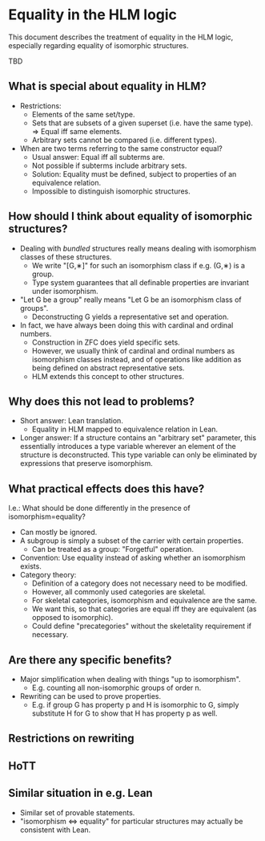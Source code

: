 # Equality in the HLM logic

This document describes the treatment of equality in the HLM logic, especially regarding equality of isomorphic structures.

TBD

## What is special about equality in HLM?

* Restrictions:
  * Elements of the same set/type.
  * Sets that are subsets of a given superset (i.e. have the same type). => Equal iff same elements.
  * Arbitrary sets cannot be compared (i.e. different types).
* When are two terms referring to the same constructor equal?
  * Usual answer: Equal iff all subterms are.
  * Not possible if subterms include arbitrary sets.
  * Solution: Equality must be defined, subject to properties of an equivalence relation.
  * Impossible to distinguish isomorphic structures.

## How should I think about equality of isomorphic structures?

* Dealing with _bundled_ structures really means dealing with isomorphism classes of these structures.
  * We write "\[G,∗\]" for such an isomorphism class if e.g. (G,∗) is a group.
  * Type system guarantees that all definable properties are invariant under isomorphism.
* "Let G be a group" really means "Let G be an isomorphism class of groups".
  * Deconstructing G yields a representative set and operation.
* In fact, we have always been doing this with cardinal and ordinal numbers.
  * Construction in ZFC does yield specific sets.
  * However, we usually think of cardinal and ordinal numbers as isomorphism classes instead, and of operations like addition as being defined on abstract representative sets.
  * HLM extends this concept to other structures.

## Why does this not lead to problems?

* Short answer: Lean translation.
  * Equality in HLM mapped to equivalence relation in Lean.
* Longer answer: If a structure contains an "arbitrary set" parameter, this essentially introduces a type variable wherever an element of the structure is deconstructed. This type variable can only be eliminated by expressions that preserve isomorphism.

## What practical effects does this have?

I.e.: What should be done differently in the presence of isomorphism=equality?

* Can mostly be ignored.
* A subgroup is simply a subset of the carrier with certain properties.
  * Can be treated as a group: "Forgetful" operation.
* Convention: Use equality instead of asking whether an isomorphism exists.
* Category theory:
  * Definition of a category does not necessary need to be modified.
  * However, all commonly used categories are skeletal.
  * For skeletal categories, isomorphism and equivalence are the same.
  * We want this, so that categories are equal iff they are equivalent (as opposed to isomorphic).
  * Could define "precategories" without the skeletality requirement if necessary.

## Are there any specific benefits?

* Major simplification when dealing with things "up to isomorphism".
  * E.g. counting all non-isomorphic groups of order n.
* Rewriting can be used to prove properties.
  * E.g. if group G has property p and H is isomorphic to G, simply substitute H for G to show that H has property p as well.

## Restrictions on rewriting

## HoTT

## Similar situation in e.g. Lean

* Similar set of provable statements.
* "isomorphism <=> equality" for particular structures may actually be consistent with Lean.
